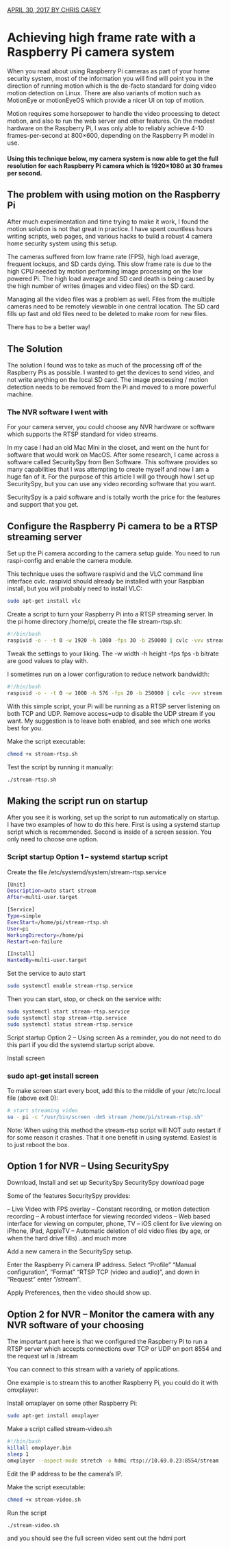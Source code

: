 [APRIL 30, 2017 BY CHRIS CAREY](https://chriscarey.com/blog/2017/04/30/achieving-high-frame-rate-with-a-raspberry-pi-camera-system/comment-page-1/)
# Achieving high frame rate with a Raspberry Pi camera system


When you read about using Raspberry Pi cameras as part of your home security system, most of the information you will find will point you in the direction of running motion which is the de-facto standard for doing video motion detection on Linux. There are also variants of motion such as MotionEye or motionEyeOS which provide a nicer UI on top of motion.

Motion requires some horsepower to handle the video processing to detect motion, and also to run the web server and other features. On the modest hardware on the Raspberry Pi, I was only able to reliably achieve 4-10 frames-per-second at 800×600, depending on the Raspberry Pi model in use.

#### Using this technique below, my camera system is now able to get the full resolution for each Raspberry Pi camera which is 1920×1080 at 30 frames per second.


## The problem with using motion on the Raspberry Pi
After much experimentation and time trying to make it work, I found the motion solution is not that great in practice. I have spent countless hours writing scripts, web pages, and various hacks to build a robust 4 camera home security system using this setup.

The cameras suffered from low frame rate (FPS), high load average, frequent lockups, and SD cards dying. This slow frame rate is due to the high CPU needed by motion performing image processing on the low powered Pi. The high load average and SD card death is being caused by the high number of writes (images and video files) on the SD card.

Managing all the video files was a problem as well. Files from the multiple cameras need to be remotely viewable in one central location. The SD card fills up fast and old files need to be deleted to make room for new files.

There has to be a better way!

## The Solution
The solution I found was to take as much of the processing off of the Raspberry Pis as possible. I wanted to get the devices to send video, and not write anything on the local SD card. The image processing / motion detection needs to be removed from the Pi and moved to a more powerful machine.

### The NVR software I went with
For your camera server, you could choose any NVR hardware or software which supports the RTSP standard for video streams.

In my case I had an old Mac Mini in the closet, and went on the hunt for software that would work on MacOS. After some research, I came across a software called SecuritySpy from Ben Software. This software provides so many capabilities that I was attempting to create myself and now I am a huge fan of it. For the purpose of this article I will go through how I set up SecuritySpy, but you can use any video recording software that you want.

SecuritySpy is a paid software and is totally worth the price for the features and support that you get.

## Configure the Raspberry Pi camera to be a RTSP streaming server
Set up the Pi camera according to the camera setup guide. You need to run raspi-config and enable the camera module.

This technique uses the software raspivid and the VLC command line interface cvlc. raspivid should already be installed with your Raspbian install, but you will probably need to install VLC:

```bash
sudo apt-get install vlc
```

Create a script to turn your Raspberry Pi into a RTSP streaming server. In the pi home directory /home/pi, create the file stream-rtsp.sh:

```bash
#!/bin/bash
raspivid -o - -t 0 -w 1920 -h 1080 -fps 30 -b 250000 | cvlc -vvv stream:///dev/stdin --sout '#rtp{access=udp,sdp=rtsp://:8554/stream}' :demux=h264
```

Tweak the settings to your liking. The -w width -h height -fps fps -b bitrate are good values to play with.

I sometimes run on a lower configuration to reduce network bandwidth:

```bash
#!/bin/bash
raspivid -o - -t 0 -w 1000 -h 576 -fps 20 -b 250000 | cvlc -vvv stream:///dev/stdin --sout '#rtp{access=udp,sdp=rtsp://:8554/stream}' :demux=h264
```

With this simple script, your Pi will be running as a RTSP server listening on both TCP and UDP. Remove access=udp to disable the UDP stream if you want. My suggestion is to leave both enabled, and see which one works best for you.

Make the script executable:

```bash
chmod +x stream-rtsp.sh
```

Test the script by running it manually:

```bash
./stream-rtsp.sh
```

## Making the script run on startup
After you see it is working, set up the script to run automatically on startup. I have two examples of how to do this here. First is using a systemd startup script which is recommended. Second is inside of a screen session. You only need to choose one option.

### Script startup Option 1 – systemd startup script
Create the file /etc/systemd/system/stream-rtsp.service

```bash
[Unit]
Description=auto start stream
After=multi-user.target

[Service]
Type=simple
ExecStart=/home/pi/stream-rtsp.sh
User=pi
WorkingDirectory=/home/pi
Restart=on-failure

[Install]
WantedBy=multi-user.target
```

Set the service to auto start

```bash
sudo systemctl enable stream-rtsp.service
```

Then you can start, stop, or check on the service with:

```bash
sudo systemctl start stream-rtsp.service
sudo systemctl stop stream-rtsp.service
sudo systemctl status stream-rtsp.service
```

Script startup Option 2 – Using screen
As a reminder, you do not need to do this part if you did the systemd startup script above.

Install screen

### sudo apt-get install screen
To make screen start every boot, add this to the middle of your /etc/rc.local file (above exit 0):

```bash
# start streaming video
su - pi -c "/usr/bin/screen -dmS stream /home/pi/stream-rtsp.sh"
```

Note: When using this method the stream-rtsp script will NOT auto restart if for some reason it crashes. That it one benefit in using systemd. Easiest is to just reboot the box.

## Option 1 for NVR – Using SecuritySpy

Download, Install and set up SecuritySpy
SecuritySpy download page

Some of the features SecuritySpy provides:

– Live Video with FPS overlay
– Constant recording, or motion detection recording
– A robust interface for viewing recorded videos
– Web based interface for viewing on computer, phone, TV
– iOS client for live viewing on iPhone, iPad, AppleTV
– Automatic deletion of old video files (by age, or when the hard drive fills)
..and much more

Add a new camera in the SecuritySpy setup.

Enter the Raspberry Pi camera IP address. Select “Profile” “Manual configuration”, “Format” “RTSP TCP (video and audio)”, and down in “Request” enter “/stream”.



Apply Preferences, then the video should show up.



## Option 2 for NVR – Monitor the camera with any NVR software of your choosing
The important part here is that we configured the Raspberry Pi to run a RTSP server which accepts connections over TCP or UDP on port 8554 and the request url is /stream

You can connect to this stream with a variety of applications.

One example is to stream this to another Raspberry Pi, you could do it with omxplayer:

Install omxplayer on some other Raspberry Pi:

```bash
sudo apt-get install omxplayer
```

Make a script called stream-video.sh

```bash
#!/bin/bash
killall omxplayer.bin
sleep 1
omxplayer --aspect-mode stretch -o hdmi rtsp://10.69.0.23:8554/stream
```

Edit the IP address to be the camera’s IP.

Make the script executable:

```bash
chmod +x stream-video.sh
```

Run the script

```bash
./stream-video.sh
```

and you should see the full screen video sent out the hdmi port



